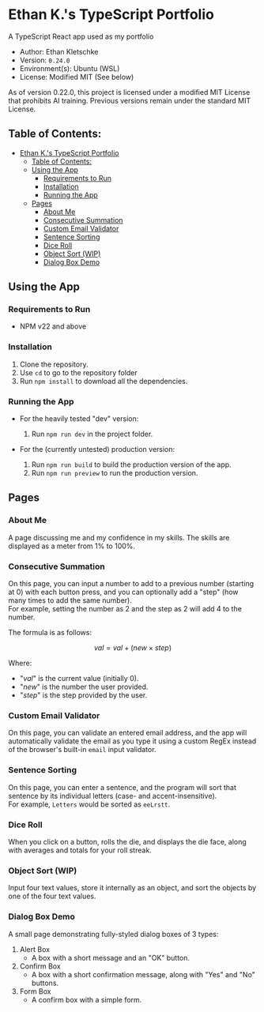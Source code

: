 # Ethan K.'s TypeScript Portfolio

A TypeScript React app used as my portfolio

- Author: Ethan Kletschke
- Version: `0.24.0`
- Environment(s): Ubuntu (WSL)
- License: Modified MIT (See below)

As of version 0.22.0, this project is licensed under a modified MIT License that prohibits AI training.
Previous versions remain under the standard MIT License.

## Table of Contents:

- [Ethan K.'s TypeScript Portfolio](#ethan-ks-typescript-portfolio)
  - [Table of Contents:](#table-of-contents)
  - [Using the App](#using-the-app)
    - [Requirements to Run](#requirements-to-run)
    - [Installation](#installation)
    - [Running the App](#running-the-app)
  - [Pages](#pages)
    - [About Me](#about-me)
    - [Consecutive Summation](#consecutive-summation)
    - [Custom Email Validator](#custom-email-validator)
    - [Sentence Sorting](#sentence-sorting)
    - [Dice Roll](#dice-roll)
    - [Object Sort (WIP)](#object-sort-wip)
    - [Dialog Box Demo](#dialog-box-demo)

## Using the App

### Requirements to Run

- NPM v22 and above

### Installation

1. Clone the repository.
2. Use `cd` to go to the repository folder
3. Run `npm install` to download all the dependencies.

### Running the App

- For the heavily tested "dev" version:
  1. Run `npm run dev` in the project folder.

- For the (currently untested) production version:
  1. Run `npm run build` to build the production version of the app.
  2. Run `npm run preview` to run the production version.

## Pages

### About Me

A page discussing me and my confidence in my skills. The skills are displayed as a
meter from 1% to 100%.

### Consecutive Summation

On this page, you can input a number to add to a previous number (starting at 0)
with each button press, and you can optionally add a "step" (how many times
to add the same number).  
For example, setting the number as 2 and the step as 2 will add 4 to the number. 

The formula is as follows:

$$
val = val + (new \times step) 
$$

Where:

- "$val$" is the current value (initially 0).
- "$new$" is the number the user provided.
- "$step$" is the step provided by the user.

### Custom Email Validator

On this page, you can validate an entered email address, and the app will automatically
validate the email as you type it using a custom RegEx instead of the browser's built-in
`email` input validator.

### Sentence Sorting

On this page, you can enter a sentence, and the program will sort that sentence
by its individual letters (case- and accent-insensitive).  
For example, `Letters` would be sorted as `eeLrstt`.

### Dice Roll

When you click on a button, rolls the die, and displays the die face, along with
averages and totals for your roll streak.

### Object Sort (WIP)

Input four text values, store it internally as an object, and sort the objects
by one of the four text values.

### Dialog Box Demo

A small page demonstrating fully-styled dialog boxes of 3 types:

1. Alert Box  
   - A box with a short message and an "OK" button.
2. Confirm Box
   - A box with a short confirmation message, along with "Yes" and "No" buttons. 
3. Form Box
   - A confirm box with a simple form.
